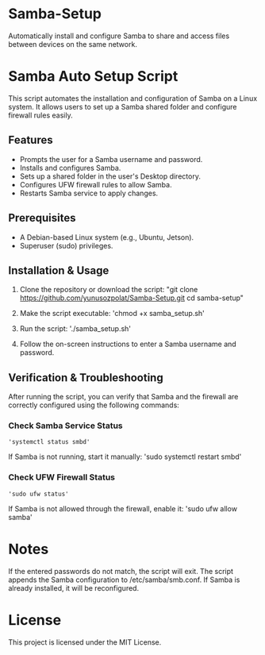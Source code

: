 # Samba-Setup
Automatically install and configure Samba to share and access files between devices on the same network.

# Samba Auto Setup Script

This script automates the installation and configuration of Samba on a Linux system. It allows users to set up a Samba shared folder and configure firewall rules easily.

## Features
- Prompts the user for a Samba username and password.
- Installs and configures Samba.
- Sets up a shared folder in the user's Desktop directory.
- Configures UFW firewall rules to allow Samba.
- Restarts Samba service to apply changes.

## Prerequisites
- A Debian-based Linux system (e.g., Ubuntu, Jetson).
- Superuser (sudo) privileges.

## Installation & Usage

1. Clone the repository or download the script:
    "git clone https://github.com/yunusozpolat/Samba-Setup.git
    cd samba-setup"

2. Make the script executable:
    'chmod +x samba_setup.sh'

3. Run the script:
    './samba_setup.sh'

4. Follow the on-screen instructions to enter a Samba username and password.

## Verification & Troubleshooting
After running the script, you can verify that Samba and the firewall are correctly configured using the following commands:

### Check Samba Service Status
    'systemctl status smbd'

If Samba is not running, start it manually:
    'sudo systemctl restart smbd'

### Check UFW Firewall Status
    'sudo ufw status'

If Samba is not allowed through the firewall, enable it:
    'sudo ufw allow samba'

# Notes
If the entered passwords do not match, the script will exit.
The script appends the Samba configuration to /etc/samba/smb.conf.
If Samba is already installed, it will be reconfigured.

# License

This project is licensed under the MIT License.
